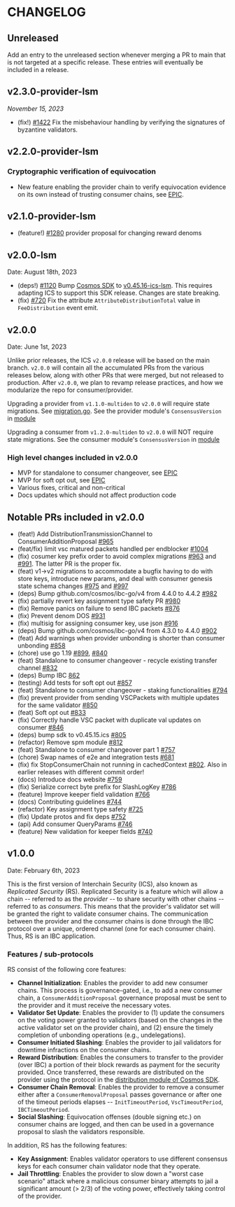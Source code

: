 # CHANGELOG

## Unreleased

Add an entry to the unreleased section whenever merging a PR to main that is not targeted at a specific release. These entries will eventually be included in a release.

## v2.3.0-provider-lsm

*November 15, 2023*

* (fix!) [#1422](https://github.com/cosmos/interchain-security/pull/1422) Fix the misbehaviour handling by verifying the signatures of byzantine validators.

## v2.2.0-provider-lsm

### Cryptographic verification of equivocation
* New feature enabling the provider chain to verify equivocation evidence on its own instead of trusting consumer chains, see [EPIC](https://github.com/cosmos/interchain-security/issues/732).

## v2.1.0-provider-lsm

* (feature!) [#1280](https://github.com/cosmos/interchain-security/pull/1280) provider proposal for changing reward denoms

## v2.0.0-lsm

Date: August 18th, 2023

* (deps!) [#1120](https://github.com/cosmos/interchain-security/pull/1120) Bump [Cosmos SDK](https://github.com/cosmos/cosmos-sdk) to [v0.45.16-ics-lsm](https://github.com/cosmos/cosmos-sdk/tree/v0.45.16-ics-lsm). This requires adapting ICS to support this SDK release. Changes are state breaking.
* (fix) [#720](https://github.com/cosmos/interchain-security/issues/720) Fix the attribute `AttributeDistributionTotal` value in `FeeDistribution` event emit.

## v2.0.0

Date: June 1st, 2023

Unlike prior releases, the ICS `v2.0.0` release will be based on the main branch. `v2.0.0` will contain all the accumulated PRs from the various releases below, along with other PRs that were merged, but not released to production. After `v2.0.0`, we plan to revamp release practices, and how we modularize the repo for consumer/provider.

Upgrading a provider from `v1.1.0-multiden` to `v2.0.0` will require state migrations. See [migration.go](./x/ccv/provider/keeper/migration.go). See the provider module's `ConsensusVersion` in [module](./x/ccv/provider/module.go)

Upgrading a consumer from `v1.2.0-multiden` to `v2.0.0` will NOT require state migrations. See the consumer module's `ConsensusVersion` in [module](./x/ccv/consumer/module.go)

### High level changes included in v2.0.0

* MVP for standalone to consumer changeover, see [EPIC](https://github.com/cosmos/interchain-security/issues/756)
* MVP for soft opt out, see [EPIC](https://github.com/cosmos/interchain-security/issues/851)
* Various fixes, critical and non-critical
* Docs updates which should not affect production code

## Notable PRs included in v2.0.0

* (feat!) Add DistributionTransmissionChannel to ConsumerAdditionProposal [#965](https://github.com/cosmos/interchain-security/pull/965)
* (feat/fix) limit vsc matured packets handled per endblocker [#1004](https://github.com/cosmos/interchain-security/pull/1004)
* (fix) cosumer key prefix order to avoid complex migrations [#963](https://github.com/cosmos/interchain-security/pull/963) and [#991](https://github.com/cosmos/interchain-security/pull/991). The latter PR is the proper fix.
* (feat) v1->v2 migrations to accommodate a bugfix having to do with store keys, introduce new params, and deal with consumer genesis state schema changes [#975](https://github.com/cosmos/interchain-security/pull/975) and [#997](https://github.com/cosmos/interchain-security/pull/997)
* (deps) Bump github.com/cosmos/ibc-go/v4 from 4.4.0 to 4.4.2 [#982](https://github.com/cosmos/interchain-security/pull/982)
* (fix) partially revert key assignment type safety PR [#980](https://github.com/cosmos/interchain-security/pull/980)
* (fix) Remove panics on failure to send IBC packets [#876](https://github.com/cosmos/interchain-security/pull/876)
* (fix) Prevent denom DOS [#931](https://github.com/cosmos/interchain-security/pull/931)
* (fix) multisig for assigning consumer key, use json [#916](https://github.com/cosmos/interchain-security/pull/916)
* (deps) Bump github.com/cosmos/ibc-go/v4 from 4.3.0 to 4.4.0 [#902](https://github.com/cosmos/interchain-security/pull/902)
* (feat) Add warnings when provider unbonding is shorter than consumer unbonding [#858](https://github.com/cosmos/interchain-security/pull/858)
* (chore) use go 1.19 [#899](https://github.com/cosmos/interchain-security/pull/899), [#840](https://github.com/cosmos/interchain-security/pull/840)
* (feat) Standalone to consumer changeover - recycle existing transfer channel [#832](https://github.com/cosmos/interchain-security/pull/832)
* (deps) Bump IBC [862](https://github.com/cosmos/interchain-security/pull/862)
* (testing) Add tests for soft opt out [#857](https://github.com/cosmos/interchain-security/pull/857)
* (feat) Standalone to consumer changeover - staking functionalities [#794](https://github.com/cosmos/interchain-security/pull/794)
* (fix) prevent provider from sending VSCPackets with multiple updates for the same validator [#850](https://github.com/cosmos/interchain-security/pull/850)
* (feat) Soft opt out [#833](https://github.com/cosmos/interchain-security/issues/833)
* (fix) Correctly handle VSC packet with duplicate val updates on consumer [#846](https://github.com/cosmos/interchain-security/pull/846)
* (deps) bump sdk to v0.45.15.ics [#805](https://github.com/cosmos/interchain-security/pull/805)
* (refactor) Remove spm module [#812](https://github.com/cosmos/interchain-security/pull/812)
* (feat) Standalone to consumer changeover part 1 [#757](https://github.com/cosmos/interchain-security/pull/757)
* (chore) Swap names of e2e and integration tests [#681](https://github.com/cosmos/interchain-security/pull/681)
* (fix) fix StopConsumerChain not running in cachedContext [#802](https://github.com/cosmos/interchain-security/pull/802). Also in earlier releases with different commit order!
* (docs) Introduce docs website [#759](https://github.com/cosmos/interchain-security/pull/759)
* (fix) Serialize correct byte prefix for SlashLogKey [#786](https://github.com/cosmos/interchain-security/pull/786)
* (feature) Improve keeper field validation [#766](https://github.com/cosmos/interchain-security/pull/766)
* (docs) Contributing guidelines [#744](https://github.com/cosmos/interchain-security/pull/744)
* (refactor) Key assignment type safety [#725](https://github.com/cosmos/interchain-security/pull/725) 
* (fix) Update protos and fix deps [#752](https://github.com/cosmos/interchain-security/pull/752)
* (api) Add consumer QueryParams [#746](https://github.com/cosmos/interchain-security/pull/746)
* (feature) New validation for keeper fields [#740](https://github.com/cosmos/interchain-security/pull/740)

## v1.0.0

Date: February 6th, 2023

This is the first version of Interchain Security (ICS), also known as _Replicated Security_ (RS).
Replicated Security is a feature which will allow a chain -- referred to as the _provider_ -- to share security with other chains -- referred to as _consumers_.
This means that the provider's validator set will be granted the right to validate consumer chains.
The communication between the provider and the consumer chains is done through the IBC protocol over a unique, ordered channel (one for each consumer chain). Thus, RS is an IBC application.

### Features / sub-protocols

RS consist of the following core features:

- **Channel Initialization**: Enables the provider to add new consumer chains. This process is governance-gated, i.e., to add a new consumer chain, a `ConsumerAdditionProposal` governance proposal must be sent to the provider and it must receive the necessary votes.
- **Validator Set Update**: Enables the provider to 
  (1) update the consumers on the voting power granted to validators (based on the changes in the active validator set on the provider chain), 
  and (2) ensure the timely completion of unbonding operations (e.g., undelegations).
- **Consumer Initiated Slashing**: Enables the provider to jail validators for downtime infractions on the consumer chains. 
- **Reward Distribution**: Enables the consumers to transfer to the provider (over IBC) a portion of their block rewards as payment for the security provided. Once transferred, these rewards are distributed on the provider using the protocol in the [distribution module of Cosmos SDK](https://docs.cosmos.network/v0.45/modules/distribution/). 
- **Consumer Chain Removal**: Enables the provider to remove a consumer either after a `ConsumerRemovalProposal` passes governance or after one of the timeout periods elapses -- `InitTimeoutPeriod`, `VscTimeoutPeriod`, `IBCTimeoutPeriod`.
- **Social Slashing**: Equivocation offenses (double signing etc.) on consumer chains are logged, and then can be used in a governance proposal to slash the validators responsible.

In addition, RS has the following features:

- **Key Assignment**: Enables validator operators to use different consensus keys for each consumer chain validator node that they operate.
- **Jail Throttling**: Enables the provider to slow down a "worst case scenario" attack where a malicious consumer binary attempts to jail a significant amount (> 2/3) of the voting power, effectively taking control of the provider.
